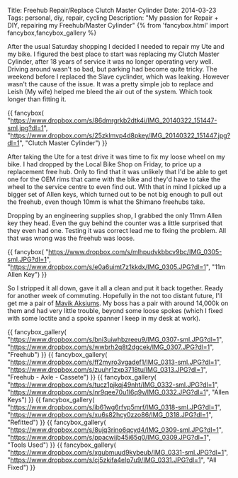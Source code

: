 Title: Freehub Repair/Replace Clutch Master Cylinder
Date: 2014-03-23
Tags: personal, diy, repair, cycling
Description: "My passion for Repair + DIY, repairing my Freehub/Master Cylinder"
{% from 'fancybox.html' import fancybox,fancybox_gallery %}

After the usual Saturday shopping I decided I needed to repair my Ute and my bike. I figured the best place to start was replacing my Clutch Master Cylinder, after 18 years of service it was no longer operating very well. Driving around wasn't so bad, but parking had become quite tricky. The weekend before I replaced the Slave cyclinder, which was leaking. However wasn't the cause of the issue. It was a pretty simple job to replace and Leish (My wife) helped me bleed the air out of the system. Which took longer than fitting it.

{{ fancybox(
  "https://www.dropbox.com/s/86dmrgrkb2dtk4i/IMG_20140322_151447-sml.jpg?dl=1",
  "https://www.dropbox.com/s/25zklmvp4d8pkey/IMG_20140322_151447.jpg?dl=1",
  "Clutch Master Cylinder")
}}

After taking the Ute for a test drive it was time to fix my loose wheel on my bike. I had dropped by the Local Bike Shop on Friday, to price up a replacement free hub. Only to find that it was unlikely that I'd be able to get one for the OEM rims that came with the bike and they'd have to take the wheel to the service centre to even find out. With that in mind I picked up a bigger set of Allen keys, which turned out to be not big enough to pull out the freehub, even though 10mm is what the Shimano freehubs take. 

Dropping by an engineering supplies shop, I grabbed the only 11mm Allen key they head. Even the guy behind the counter was a little surprised that they even had one. Testing it was correct lead me to fixing the problem. All that was wrong was the freehub was loose.

{{ fancybox(
  "https://www.dropbox.com/s/mlhpudvkbbcv9bc/IMG_0305-sml.JPG?dl=1",
  "https://www.dropbox.com/s/e0a6uimt7z1kkdx/IMG_0305.JPG?dl=1",
  "11m Allen Key")
}}


So I stripped it all down, gave it all a clean and put it back together. Ready for another week of commuting. Hopefully in the not too distant future, I'll get me a pair of [Mavik Aksiums](http://www.mavic.com/wheels-road-triathlon-aksium-s). My boss has a pair with around 14,000k on them and had very little trouble, beyond some loose spokes (which I fixed with some loctite and a spoke spanner I keep in my desk at work).

{{ fancybox_gallery(
  "https://www.dropbox.com/s/bni3uiwhbzreeu9/IMG_0307-sml.JPG?dl=1",
  "https://www.dropbox.com/s/wwbrh2q8t2dgcek/IMG_0307.JPG?dl=1",
  "Freehub")
}}
{{ fancybox_gallery(
  "https://www.dropbox.com/s/ff2myro3vgadef1/IMG_0313-sml.JPG?dl=1",
  "https://www.dropbox.com/s/zuuhr1zxp3718tu/IMG_0313.JPG?dl=1",
  "Freehub - Axle - Cassete")
}}
{{ fancybox_gallery(
  "https://www.dropbox.com/s/tucz1pjkqj49nht/IMG_0332-sml.JPG?dl=1",
  "https://www.dropbox.com/s/nr9qee70u1l6q9v/IMG_0332.JPG?dl=1",
  "Allen Keys")
}}
{{ fancybox_gallery(
  "https://www.dropbox.com/s/ib61wg6rfvp5mrf/IMG_0318-sml.JPG?dl=1",
  "https://www.dropbox.com/s/xu6s82hcy0zzo86/IMG_0318.JPG?dl=1",
  "Refitted")
}}
{{ fancybox_gallery(
  "https://www.dropbox.com/s/8ujq3rino6qcyd4/IMG_0309-sml.JPG?dl=1",
  "https://www.dropbox.com/s/ppacwijb45i65q0/IMG_0309.JPG?dl=1",
  "Tools Used")
}}
{{ fancybox_gallery(
  "https://www.dropbox.com/s/xgubmuud9kybeub/IMG_0331-sml.JPG?dl=1",
  "https://www.dropbox.com/s/cj5zkifa4elp7u9/IMG_0331.JPG?dl=1",
  "All Fixed")
}}
